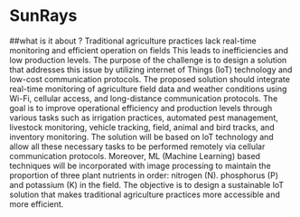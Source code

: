 # SunRays


##what is it about ?
 Traditional agriculture practices lack real-time monitoring and efficient operation on fields This leads to inefficiencies and low production levels. The purpose of the challenge is to design a solution that addresses this issue by utilizing internet of Things (IoT) technology and low-cost communication protocols. The proposed solution should integrate real-time monitoring of agriculture field data and weather conditions using Wi-Fi, cellular access, and long-distance communication protocols. The goal is to improve operational efficiency and production levels through various tasks such as irrigation practices, automated pest management, livestock monitoring, vehicle tracking, field, animal and bird tracks, and inventory monitoring. The solution will be based on loT technology and allow all these necessary tasks to be performed remotely via cellular communication protocols. Moreover, ML (Machine Learning) based techniques will be incorporated with image processing to maintain the proportion of three plant nutrients in order: nitrogen (N). phosphorus (P) and potassium (K) in the field. The objective is to design a sustainable loT solution that makes traditional agriculture practices more accessible and more efficient.
